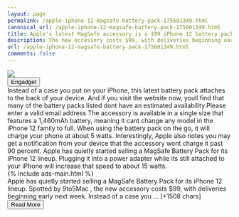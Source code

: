 ```yaml
---
layout: page
permalink: /apple-iphone-12-magsafe-battery-pack-175601349.html
canonical_url: /apple-iphone-12-magsafe-battery-pack-175601349.html
title: Apple's latest MagSafe accessory is a $99 iPhone 12 battery pack | Engadget
description: The new accessory costs $99, with deliveries beginning early next week..
url: /apple-iphone-12-magsafe-battery-pack-175601349.html
comments: false
---
```


<div class="row">
<div class="col-12">
<img src="https://s.yimg.com/os/creatr-uploaded-images/2021-07/a4f836d0-e402-11eb-b77f-32ac984a1efc">
</div>
</div>
<div class="row">
<div class="col-12 mt-2">
<button type="button" class="btn btn-outline-info">Engadget</button>
</div>
</div>
<div class="row">
<div class="col-12">
<div>Instead of a case you put on your iPhone, this latest battery pack attaches to the back of your device. And if you visit the website now, youll find that many of the battery packs listed dont have an estimated availability.Please enter a valid email address The accessory is available in a single size that features a 1,460mAh battery, meaning it cant change any model in the iPhone 12 family to full. When using the battery pack on the go, it will charge your phone at about 5 watts. Interestingly, Apple also notes you may get a notification from your device that the accessory wont charge it past 90 percent. Apple has quietly started selling a MagSafe Battery Pack for its iPhone 12 lineup. Plugging it into a power adapter while its still attached to your iPhone will increase that speed to about 15 watts.</div>
</div>
</div>
<div class="row">
<div class="col-12">


<div class="row">
  {% include ads-main.html %}
</div>

<div>Apple has quietly started selling a MagSafe Battery Pack for its iPhone 12 lineup. Spotted by 9to5Mac
, the new accessory costs $99, with deliveries beginning early next week. Instead of a case you … [+1508 chars]</div>
</div>
</div>
<div class="row">
<div class="col-12 text-center">
<a href="https://www.engadget.com/apple-iphone-12-magsafe-battery-pack-175601349.html">
<button type="button" class="btn btn-info">Read More</button>
</a>
</div>
</div>
